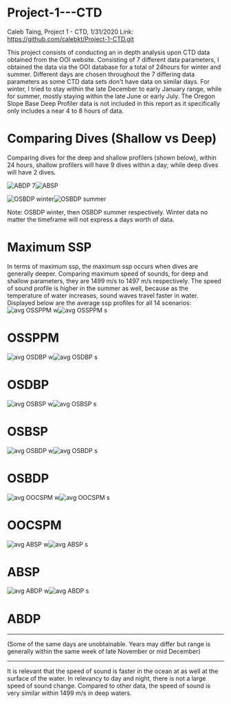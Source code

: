 # Project-1---CTD
Caleb Taing, Project 1 - CTD, 1/31/2020
Link: https://github.com/calebkt/Project-1-CTD.git 

This project consists of conducting an in depth analysis upon CTD data obtained from the OOI website. Consisting of 7 different data parameters, I obtained the data via the OOI database for a total of 24hours for winter and summer. Different days are chosen throughout the 7 differing data parameters as some CTD data sets don't have data on similar days. For winter, I tried to stay within the late December to early January range, while for summer, mostly staying within the late June or early July. The Oregon Slope Base Deep Profiler data is not included in this report as it specifically only includes a near 4 to 8 hours of data. 
# Comparing Dives (Shallow vs Deep)
Comparing dives for the deep and shallow profilers (shown below), within 24 hours, shallow profilers will have 9 dives within a day; while deep dives will have 2 dives. 

![ABDP 7](https://github.com/calebkt/Project-1---CTD/blob/master/images/ABDP%207.PNG)![ABSP](https://github.com/calebkt/Project-1---CTD/blob/master/images/ABDP%207.PNG)

![OSBDP winter](https://github.com/calebkt/Project-1-CTD/blob/master/images/OSBDP%20winter.PNG)![OSBDP summer](https://github.com/calebkt/Project-1-CTD/blob/master/images/OSBDP%20summer.PNG)

Note: OSBDP winter, then OSBDP summer respectively. Winter data no matter the timeframe will not express a days worth of data. 

# Maximum SSP
In terms of maximum ssp, the maximum ssp occurs when dives are generally deeper. 
Comparing maximum speed of sounds, for deep and shallow parameters, they are 1499 m/s to 1497 m/s respectively. The speed of sound profile is higher in the summer as well, because as the temperature of water increases, sound waves travel faster in water.
Displayed below are the average ssp profiles for all 14 scenarios:
![avg OSSPPM w](https://github.com/calebkt/Project-1-CTD/blob/master/images/avg%20OSSPPM%20w.PNG)![avg OSSPPM s](https://github.com/calebkt/Project-1-CTD/blob/master/images/avg%20OSSPPM%20s.PNG)
# OSSPPM

![avg OSDBP w](https://github.com/calebkt/Project-1-CTD/blob/master/images/avg%20OSDBP%20w.PNG)![avg OSDBP s](https://github.com/calebkt/Project-1-CTD/blob/master/images/avg%20OSDBP%20s.PNG)
# OSDBP

![avg OSBSP w](https://github.com/calebkt/Project-1-CTD/blob/master/images/avg%20OSBSP%20w.PNG)![avg OSBSP s](https://github.com/calebkt/Project-1-CTD/blob/master/images/avg%20OSBSP%20s.PNG)
# OSBSP

![avg OSBDP w](https://github.com/calebkt/Project-1-CTD/blob/master/images/avg%20OSBDP%20w.PNG)![avg OSBDP s](https://github.com/calebkt/Project-1-CTD/blob/master/images/avg%20OSBDP%20s.PNG)
# OSBDP

![avg OOCSPM w](https://github.com/calebkt/Project-1-CTD/blob/master/images/avg%20OOCSPM%20w.PNG)![avg OOCSPM s](https://github.com/calebkt/Project-1-CTD/blob/master/images/avg%20OOCSPM%20s.PNG)
# OOCSPM

![avg ABSP w](https://github.com/calebkt/Project-1-CTD/blob/master/images/avg%20ABSP%20w.PNG)![avg ABSP s](https://github.com/calebkt/Project-1-CTD/blob/master/images/avg%20ABSP%20s.PNG)
# ABSP

![avg ABDP w](https://github.com/calebkt/Project-1-CTD/blob/master/images/avg%20ABDP%20w.PNG)![avg ABDP s](https://github.com/calebkt/Project-1-CTD/blob/master/images/avg%20ABDP%20s.PNG)
# ABDP
______________________________________________________________________________________________________________________________________
(Some of the same days are unobtainable. Years may differ but range is generally within the same week of late November or mid December)
______________________________________________________________________________________________________________________________________
It is relevant that the speed of sound is faster in the ocean at as well at the surface of the water. In relevancy to day and night, there is not a large speed of sound change. Compared to other data, the speed of sound is very similar within 1499 m/s in deep waters.
